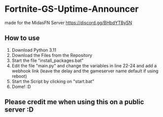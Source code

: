 # Fortnite-GS-Uptime-Announcer

 made for the MidasFN Server
 https://discord.gg/BHbdYTBySN

 ## How to use
 1. Download Python 3.11
 2. Download the Files from the Repository
 3. Start the file "install_packages.bat"
 4. Edit the file "main.py" and change the variables in line 22-24 and add a webhook link (leave the delay and the gameserver name default if using reboot)
 5. Start the Script by clicking on "start.bat"
 6. Dome! :D

## Please credit me when using this on a public server :D
